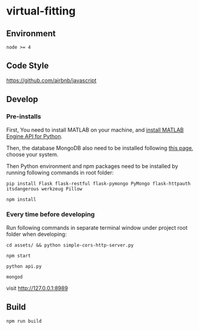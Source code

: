 # virtual-fitting

## Environment

```
node >= 4
```

## Code Style

https://github.com/airbnb/javascript

## Develop

### Pre-installs

First, You need to install MATLAB on your machine, and [install MATLAB Engine API for Python](http://www.mathworks.com/help/matlab/matlab_external/install-the-matlab-engine-for-python.html).

Then, the database MongoDB also need to be installed following [this page](https://docs.mongodb.com/manual/installation/), choose your system.

Then Python environment and npm packages need to be installed by running following commands in root folder:

```
pip install Flask flask-restful flask-pymongo PyMongo flask-httpauth itsdangerous werkzeug Pillow
```

```
npm install
```

### Every time before developing

Run following commands in separate terminal window under project root folder when developing:

```
cd assets/ && python simple-cors-http-server.py
```
```
npm start
```
```
python api.py
```
```
mongod
```
visit http://127.0.0.1:8989

## Build

```
npm run build
```
